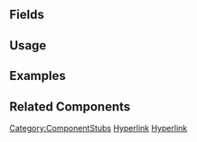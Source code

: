<languages></languages> <translate>

## Fields

## Usage

## Examples

## Related Components

</translate>

[Category:ComponentStubs](Category:ComponentStubs "wikilink")
[Hyperlink](Category:Components{{#translation:}} "wikilink")
[Hyperlink](Category:Components:Utility{{#translation:}} "wikilink")